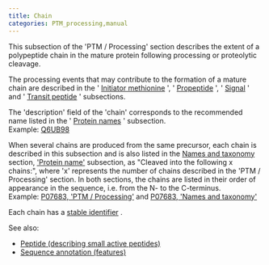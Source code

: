 ```yaml
---
title: Chain
categories: PTM_processing,manual
---
```


This subsection of the 'PTM / Processing' section describes the extent of a polypeptide chain in the mature protein following processing or proteolytic cleavage.

The processing events that may contribute to the formation of a mature chain are described in the ' [Initiator methionine](https://www.uniprot.org/help/init_met) ', ' [Propeptide](https://www.uniprot.org/help/propep) ', ' [Signal](https://www.uniprot.org/help/signal) ' and ' [Transit peptide](https://www.uniprot.org/help/transit) ' subsections.

The 'description' field of the 'chain' corresponds to the recommended name listed in the ' [Protein names](https://www.uniprot.org/help/protein_names) ' subsection.  
Example: [Q6UB98](https://www.uniprot.org/uniprotkb/q6ub98#ptm_processing)

When several chains are produced from the same precursor, each chain is described in this subsection and is also listed in the [Names and taxonomy](http://www.uniprot.org/help/names%5Fand%5Ftaxonomy%5Fsection) section, ['Protein name'](https://www.uniprot.org/help/protein%5fname) subsection, as "Cleaved into the following x chains:", where 'x' represents the number of chains described in the 'PTM / Processing' section. In both sections, the chains are listed in their order of appearance in the sequence, i.e. from the N- to the C-terminus.  
Example: [P07683, 'PTM / Processing'](https://www.uniprot.org/uniprotkb/p07683#ptm%5Fprocessing) and [P07683, 'Names and taxonomy'](https://www.uniprot.org/uniprotkb/p07683#names%5Fand%5Ftaxonomy)

Each chain has a [stable identifier](http://www.uniprot.org/help/sequence%5Fannotation#annotation%5Fid) .

See also:

-   [Peptide (describing small active peptides)](https://www.uniprot.org/help/peptide)
-   [Sequence annotation (features)](http://www.uniprot.org/help/sequence%5Fannotation)
